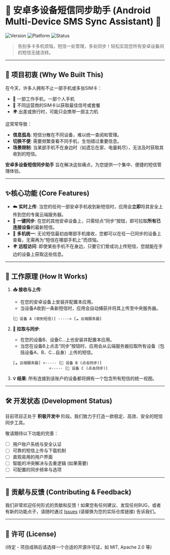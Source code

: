 # 📱 安卓多设备短信同步助手 (Android Multi-Device SMS Sync Assistant) 💬

![Version](https://img.shields.io/badge/version-开发中-blue.svg)
![Platform](https://img.shields.io/badge/platform-Android-green.svg)
![Status](https://img.shields.io/badge/status-积极开发中-brightgreen.svg)

> 告别多卡多机烦恼，短信一处管理，多处同步！轻松实现您所有安卓设备间的短信无缝流转。

---

## 🎯 项目初衷 (Why We Built This)

在今天，许多人拥有不止一部手机或多张SIM卡：
*   📱 一部工作手机，一部个人手机
*   📶 不同运营商的SIM卡以获取最佳信号或套餐
*   🌍 出差或旅行时，可能只会携带一部主力机

这常常导致：
*   **信息孤岛**: 短信分散在不同设备，难以统一查阅和管理。
*   **切换不便**: 需要频繁查看不同手机，生怕错过重要信息。
*   **场景限制**: 当某部手机不在身边时（如遗忘在家、电量耗尽），无法及时获取其收到的短信。

**安卓多设备短信同步助手** 旨在解决这些痛点，为您提供一个集中、便捷的短信管理体验。

---

## ✨核心功能 (Core Features)

*   ☁️ **实时上传**: 当您的任何一部安卓手机收到新短信时，应用会**立即**将其安全上传到您的专属云端服务器。
*   🔄 **一键同步**: 在您的其他安卓设备上，只需轻点“同步”按钮，即可拉取**所有已连接设备**的最新短信。
*   📲 **多机统一**: 无论短信最初由哪部手机接收，您都可以在任一已同步的设备上查看，无需再为“短信在哪部手机上”而烦恼。
*   🌍 **远程访问**: 即使某些手机不在身边，只要它们曾成功上传短信，您就能在手边的设备上获取这些信息。

---

## 🚀 工作原理 (How It Works)

1.  **📥 接收与上传**:
    *   在您的安卓设备上安装并配置本应用。
    *   当设备A收到一条新短信时，应用会自动捕获并将其上传至中央服务器。
    ```
    [📱 设备 A (收到短信)] -----> [☁️ 云端服务器]
    ```

2.  **📡 拉取与同步**:
    *   在您的设备B、设备C...上也安装并配置本应用。
    *   当您在设备B上点击“同步”按钮时，应用会从云端服务器拉取所有设备（包括设备A、B、C...自身）上传的短信。
    ```
    [☁️ 云端服务器] <----- [🔄 设备 B (点击同步)]
                    <----- [🔄 设备 C (点击同步)]
    ```
3.  **💡 结果**: 所有连接到该账户的设备都将拥有一个包含所有短信的统一视图。

---

## 🛠️ 开发状态 (Development Status)

目前项目正处于 **积极开发中** 阶段。我们致力于打造一款稳定、高效、安全的短信同步工具。

敬请期待以下功能的完善：
*   [ ] 用户账户系统与安全认证
*   [ ] 可靠的短信上传与下载机制
*   [ ] 直观易用的用户界面
*   [ ] 智能的冲突解决与去重逻辑 (如果需要)
*   [ ] 可配置的同步频率与选项

---

## 🤝 贡献与反馈 (Contributing & Feedback)

我们非常欢迎任何形式的贡献和反馈！如果您有任何建议、发现任何BUG，或者有新的功能点子，请随时通过 [Issues](https://github.com/your-username/your-repo/issues) (请替换为您的实际仓库链接) 告诉我们。

---

## 📝 许可 (License)

(待定 - 项目成熟后请选择一个合适的开源许可证，如 MIT, Apache 2.0 等)

